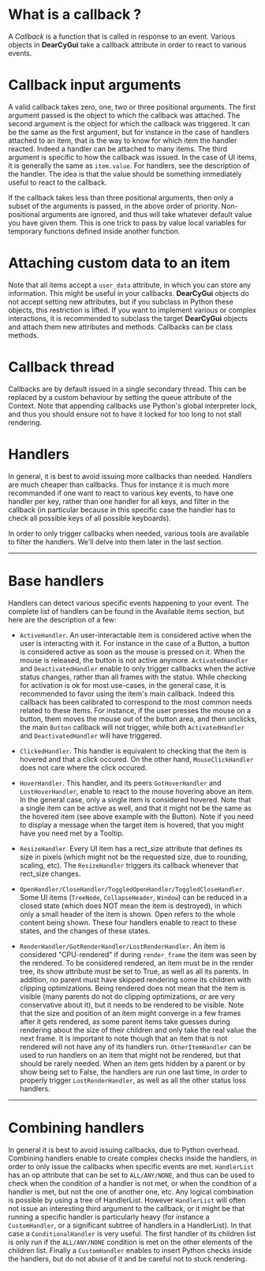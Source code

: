 # What is a callback ?

A *Callback* is a function that is called in response to an event.
Various objects in **DearCyGui** take a callback attribute in order to
react to various events.

# Callback input arguments

A valid callback takes zero, one, two or three positional arguments.
The first argument passed is the object to which the callback was attached.
The second argument is the object for which the callback was triggered.
It can be the same as the first argument, but for instance in the case
of handlers attached to an item, that is the way to know for which item
the handler reacted. Indeed a handler can be attached to many items.
The third argument is specific to how the callback was issued. In the
case of UI items, it is generally the same as `item.value`. For handlers,
see the description of the handler. The idea is that the value should
be something immediately useful to react to the callback.

If the callback takes less than three positional arguments, then
only a subset of the arguments is passed, in the above order of priority.
Non-positional arguments are ignored, and thus will take whatever default
value you have given them. This is one trick to pass by value local
variables for temporary functions defined inside another function.

# Attaching custom data to an item

Note that all items accept a `user_data` attribute, in which you can store
any information. This might be useful in your callbacks.
**DearCyGui** objects do not accept setting new attributes, but if you subclass
in Python these objects, this restriction is lifted. If you want to implement
various or complex interactions, it is recommended to subclass the target
**DearCyGui** objects and attach them new attributes and methods. Callbacks
can be class methods.

# Callback thread

Callbacks are by default issued in a single secondary thread. This can be
replaced by a custom behaviour by setting the queue attribute of the Context.
Note that appending callbacks use Python's global interpreter lock, and thus
you should ensure not to have it locked for too long to not stall rendering.

# Handlers

In general, it is best to avoid issuing more callbacks than needed. Handlers
are much cheaper than callbacks. Thus for instance it is much more recommanded
if one want to react to various key events, to have one handler per key, rather
than one handler for all keys, and filter in the callback (in particular
because in this specific case the handler has to check all possible keys of
all possible keyboards).

In order to only trigger callbacks when needed, various tools are available
to filter the handlers. We'll delve into them later in the last section.

---

# Base handlers

Handlers can detect various specific events happening to your event.
The complete list of handlers can be found in the Available items section,
but here are the description of a few:

- `ActiveHandler`. An user-interactable item is considered active when the
user is interacting with it. For instance in the case of a Button,
a button is considered active as soon as the mouse is pressed on it.
When the mouse is released, the button is not active anymore.
`ActivatedHandler` and `DeactivatedHandler` enable to only trigger callbacks
when the active status changes, rather than all frames with the status.
While checking for activation is ok for most use-cases, in the general
case, it is recommended to favor using the item's main callback. Indeed
this callback has been calibrated to correspond to the most common needs
related to these items. For instance, if the user presses the mouse on a
button, them moves the mouse out of the button area, and then unclicks,
the main `Button` callback will not trigger, while both `ActivatedHandler`
and `DeactivatedHandler` will have triggered.

- `ClickedHandler`. This handler is equivalent to checking that the item
is hovered and that a click occured. On the other hand, `MouseClickHandler`
does not care where the click occured.

- `HoverHandler`. This handler, and its peers `GotHoverHandler` and `LostHoverHandler`,
enable to react to the mouse hovering above an item. In the general case,
only a single item is considered hovered. Note that a single item
can be active as well, and that it might not be the same as the hovered
item (see above example with the Button).
Note if you need to display a message when the target item is hovered,
that you might have you need met by a Tooltip.

- `ResizeHandler`. Every UI item has a rect_size attribute that defines
its size in pixels (which might not be the requested size, due to
rounding, scaling, etc). The `ResizeHandler` triggers its callback
whenever that rect_size changes.

- `OpenHandler/CloseHandler/ToggledOpenHandler/ToggledCloseHandler`. 
Some UI items (`TreeNode`, `CollapseHeader`, `Window`) can be reduced
in a closed state (which does NOT mean the item is destroyed), in
which only a small header of the item is shown. Open refers to
the whole content being shown. These four handlers enable to react
to these states, and the changes of these states.

- `RenderHandler/GotRenderHandler/LostRenderHandler`. An item is considered
"CPU-rendered" if during `render_frame` the item was seen by the rendered.
To be considered rendered, an item must be in the render tree, its
show attribute must be set to True, as well as all its parents. In
addition, no parent must have skipped rendering some its children
with clipping optimizations. Being rendered does not mean that
the item is visible (many parents do not do clipping optimizations,
or are very conservative about it), but it needs to be rendered
to be visible.
Note that the size and position of an item might converge in a few frames
after it gets rendered, as some parent items take guesses during rendering
about the size of their children and only take the real value the next frame.
It is important to note though that an item that is not rendered will not
have any of its handlers run. `OtherItemHandler` can be used to run handlers
on an item that might not be rendered, but that should be rarely needed.
When an item gets hidden by a parent or by show being set to False, the handlers
are run one last time, in order to properly trigger `LostRenderHandler`, as well
as all the other status loss handlers.

---

# Combining handlers
In general it is best to avoid issuing callbacks, due to Python overhead. 
Combining handlers enable to create complex checks inside the handlers, in 
order to only issue the callbacks when specific events are met. 
`HandlerList` has an op attribute that can be set to `ALL/ANY/NONE`, and thus 
can be used to check when the condition of a handler is not met, or when 
the condition of a handler is met, but not the one of another one, etc. 
Any logical combination is possible by using a tree of HandlerList. 
However `HandlerList` will often not issue an interesting third argument 
to the callback, or it might be that running a specific handler is 
particularly heavy (for instance a `CustomHandler`, or a significant 
subtree of handlers in a HandlerList). In that case a `ConditionalHandler` 
is very useful. The first handler of its children list is only run if the 
`ALL/ANY/NONE` condition is met on the other elements of the children list. 
Finally a `CustomHandler` enables to insert Python checks inside the handlers, 
but do not abuse of it and be careful not to stuck rendering.